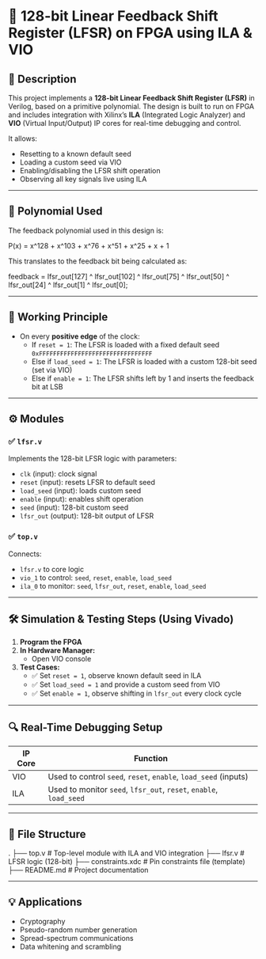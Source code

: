 # 🔁 128-bit Linear Feedback Shift Register (LFSR) on FPGA using ILA & VIO

## 📘 Description

This project implements a **128-bit Linear Feedback Shift Register (LFSR)** in Verilog, based on a primitive polynomial. The design is built to run on FPGA and includes integration with Xilinx’s **ILA** (Integrated Logic Analyzer) and **VIO** (Virtual Input/Output) IP cores for real-time debugging and control.

It allows:

- Resetting to a known default seed
- Loading a custom seed via VIO
- Enabling/disabling the LFSR shift operation
- Observing all key signals live using ILA

---

## 🔢 Polynomial Used

The feedback polynomial used in this design is:

P(x) = x^128 + x^103 + x^76 + x^51 + x^25 + x + 1

This translates to the feedback bit being calculated as:

feedback = lfsr_out[127] ^ lfsr_out[102] ^ lfsr_out[75] ^
lfsr_out[50] ^ lfsr_out[24] ^ lfsr_out[1] ^ lfsr_out[0];

---

## 🧠 Working Principle

- On every **positive edge** of the clock:
  - If `reset = 1`: The LFSR is loaded with a fixed default seed `0xFFFFFFFFFFFFFFFFFFFFFFFFFFFFFFFF`
  - Else if `load_seed = 1`: The LFSR is loaded with a custom 128-bit seed (set via VIO)
  - Else if `enable = 1`: The LFSR shifts left by 1 and inserts the feedback bit at LSB

---

## ⚙️ Modules

### ✅ `lfsr.v`

Implements the 128-bit LFSR logic with parameters:
- `clk` (input): clock signal
- `reset` (input): resets LFSR to default seed
- `load_seed` (input): loads custom seed
- `enable` (input): enables shift operation
- `seed` (input): 128-bit custom seed
- `lfsr_out` (output): 128-bit output of LFSR

### ✅ `top.v`

Connects:
- `lfsr.v` to core logic
- `vio_1` to control: `seed`, `reset`, `enable`, `load_seed`
- `ila_0` to monitor: `seed`, `lfsr_out`, `reset`, `enable`, `load_seed`

---

## 🛠️ Simulation & Testing Steps (Using Vivado)

1. **Program the FPGA**
2. **In Hardware Manager:**
   - Open VIO console
3. **Test Cases:**
   - ✅ Set `reset = 1`, observe known default seed in ILA
   - ✅ Set `load_seed = 1` and provide a custom seed from VIO
   - ✅ Set `enable = 1`, observe shifting in `lfsr_out` every clock cycle

---

## 🔍 Real-Time Debugging Setup

| IP Core | Function |
|--------|----------|
| VIO    | Used to control `seed`, `reset`, `enable`, `load_seed` (inputs) |
| ILA    | Used to monitor `seed`, `lfsr_out`, `reset`, `enable`, `load_seed` |

---

## 📁 File Structure

.
├── top.v # Top-level module with ILA and VIO integration
├── lfsr.v # LFSR logic (128-bit)
├── constraints.xdc # Pin constraints file (template)
├── README.md # Project documentation

---

## 💡 Applications

- Cryptography
- Pseudo-random number generation
- Spread-spectrum communications
- Data whitening and scrambling

